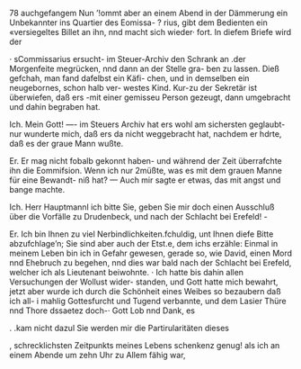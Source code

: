 78
auchgefangem Nun ’!ommt aber an einem Abend in der
Dämmerung ein Unbekannter ins Quartier des Eomissa- ?
rius, gibt dem Bedienten ein «versiegeltes Billet an ihn,
nnd macht sich wieder· fort. In diefem Briefe wird der

· sCommissarius ersucht- im Steuer-Archiv den Schrank an
.der Morgenfeite megrücken, nnd dann an der Stelle gra-
ben zu lassen. Dieß gefchah, man fand dafelbst ein Käfi-
chen, und in demselben ein neugebornes, schon halb ver-
westes Kind. Kur-zu der Sekretär ist überwiefen, daß ers
-mit einer gemisseu Person gezeugt, dann umgebracht und
dahin begraben hat.

Ich. Mein Gott! —- im Steuers Archiv hat ers wohl
am sichersten geglaubt- nur wunderte mich, daß ers da nicht
weggebracht hat, nachdem er hdrte, daß es der graue Mann
wußte.

Er. Er mag nicht fobalb gekonnt haben- und während
der Zeit überrafchte ihn die Eommifsion. Wenn ich nur
2müßte, was es mit dem grauen Manne für eine Bewandt-
niß hat? — Auch mir sagte er etwas, das mit angst und
bange machte.

Ich. Herr Hauptmannl ich bitte Sie, geben Sie mir
doch einen Ausschluß über die Vorfälle zu Drudenbeck, und
nach der Schlacht bei Erefeld! -

Er. Ich bin Ihnen zu viel Nerbindlichkeiten.fchuldig,
unt Ihnen diefe Bitte abzufchlage’n; Sie sind aber auch
der Etst.e, dem ichs erzähle: Einmal in meinem Leben bin
ich in Gefahr gewesen, gerade so, wie David, einen Mord
nnd Ehebruch zu begehen, nnd dies war bald nach der
Schlacht bei Erefeld, welcher ich als Lieutenant beiwohnte. ·
Ich hatte bis dahin allen Versuchungen der Wollust wider-
standen, und Gott hatte mich bewahrt, jetzt aber wurde ich
durch die Schönheit eines Weibes so bezaubern daß ich all- i
mahlig Gottesfurcht und Tugend verbannte, und dem Lasier
Thüre nnd Thore dssaetez doch-· Gott Lob nnd Dank, es

. .kam nicht dazul Sie werden mir die Partirularitäten dieses

, schrecklichsten Zeitpunkts meines Lebens schenkenz genug!
als ich an einem Abende um zehn Uhr zu Allem fähig war,

